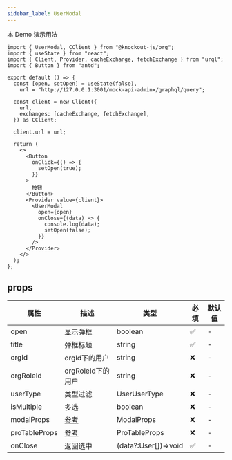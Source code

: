 ```yaml
---
sidebar_label: UserModal
---
```


本 Demo 演示用法

```tsx preview
import { UserModal, CClient } from "@knockout-js/org";
import { useState } from "react";
import { Client, Provider, cacheExchange, fetchExchange } from "urql";
import { Button } from "antd";

export default () => {
  const [open, setOpen] = useState(false),
    url = "http://127.0.0.1:3001/mock-api-adminx/graphql/query";

  const client = new Client({
    url,
    exchanges: [cacheExchange, fetchExchange],
  }) as CClient;

  client.url = url;

  return (
    <>
      <Button
        onClick={() => {
          setOpen(true);
        }}
      >
        按钮
      </Button>
      <Provider value={client}>
        <UserModal
          open={open}
          onClose={(data) => {
            console.log(data);
            setOpen(false);
          }}
        />
      </Provider>
    </>
  );
};
```

## props

| 属性          | 描述                                                          | 类型                 | 必填 | 默认值 |
| ------------- | ------------------------------------------------------------- | -------------------- | ---- | ------ |
| open          | 显示弹框                                                      | boolean              | ✅   | -      |
| title         | 弹框标题                                                      | string               | ✅   | -      |
| orgId         | orgId下的用户                                                 | string               | ❌   | -      |
| orgRoleId     | orgRoleId下的用户                                             | string               | ❌   | -      |
| userType      | 类型过滤                                                      | UserUserType         | ❌   | -      |
| isMultiple    | 多选                                                          | boolean              | ❌   | -      |
| modalProps    | [参考](https://ant.design/components/modal-cn#api)            | ModalProps           | ❌   | -      |
| proTableProps | [参考](https://procomponents.ant.design/components/table#api) | ProTableProps        | ❌   | -      |
| onClose       | 返回选中                                                      | (data?:User[])=>void | ✅   | -      |
